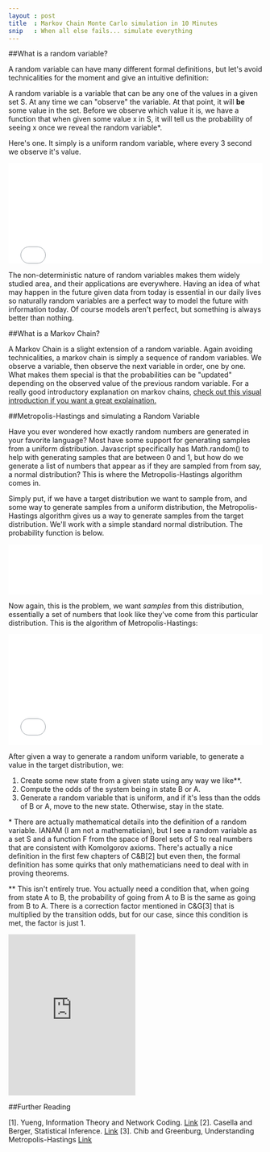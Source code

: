 ```yaml
---
layout : post
title  : Markov Chain Monte Carlo simulation in 10 Minutes
snip   : When all else fails... simulate everything
---
```


##What is a random variable?

A random variable can have many different formal definitions, but let's avoid technicalities for the moment and give an intuitive
definition:

A random variable is a variable that can be any one of the values in a given set S. At any time we can "observe" the variable. At that point,
it will **be** some value in the set. Before we observe which value it is, we have a function that when given some value x in S, it will
tell us the probability of seeing x once we reveal the random variable*.

Here's one. It simply is a uniform random variable, where every 3 second we observe it's value.

<iframe width="100%" height="200" src="//jsfiddle.net/jrab227/4fne66db/embedded/" allowfullscreen="allowfullscreen" frameborder="0"></iframe>

The non-deterministic nature of random variables makes them widely studied area, and their applications are everywhere. Having an idea of what
may happen in the future given data from today is essential in our daily lives so naturally random variables are a perfect way to model the
future with information today. Of course models aren't perfect, but something is always better than nothing. 

##What is a Markov Chain?

A Markov Chain is a slight extension of a random variable. Again avoiding technicalities, a markov chain is simply a sequence of random variables.
We observe a variable, then observe the next variable in order, one by one. What makes them special is that the probabilities can be 
"updated" depending on the observed value of the previous random variable. For a really good introductory explanation on markov chains,
[check out this visual introduction if you want a great explaination.](http://setosa.io/blog/2014/07/26/markov-chains/) 

##Metropolis-Hastings and simulating a Random Variable

Have you ever wondered how exactly random numbers are generated in your favorite language? 
Most have some support for generating samples from a uniform distribution. Javascript specifically has Math.random() 
to help with generating samples that are between 0 and 1, but how do we generate a list of numbers that appear as if
they are sampled from from say, a normal distribution? This is where the Metropolis-Hastings algorithm comes in.

Simply put, if we have a target distribution we want to sample from, and some way to generate samples from a uniform distribution,
the Metropolis-Hastings algorithm gives us a way to generate samples from the target distribution. We'll work with a simple standard
normal distribution. The probability function is below.

<iframe width="100%" height="100" src="//jsfiddle.net/jrab227/ansgp4jd/1/embedded/" allowfullscreen="allowfullscreen" frameborder="0"></iframe>

Now again, this is the problem, we want *samples* from this distribution, essentially a set of numbers that look like they've come from
this particular distribution. This is the algorithm of Metropolis-Hastings:

<iframe width="100%" height="220" src="//jsfiddle.net/jrab227/qdzof63d/1/embedded/" allowfullscreen="allowfullscreen" frameborder="0"></iframe>

After given a way to generate a random uniform variable, to generate a value in the target distribution, we:

1. Create some new state from a given state using any way we like**.
2. Compute the odds of the system being in state B or A.
3. Generate a random variable that is uniform, and if it's less than the odds of B or A, move to the new state. Otherwise, stay in the state.

\* There are actually mathematical details into the definition of a random variable. IANAM (I am not a mathematician), but I see 
a random variable as a set S and a function F from the space of Borel sets of S to real numbers that are consistent with Komolgorov
axioms. There's actually a nice definition in the first few chapters of C&B[2] but even then, the formal definition has some quirks that only mathematicians need to deal with in proving theorems.

** This isn't entirely true. You actually need a condition that, when going from state A to B, the probability of going from A to B is the
same as going from B to A. There is a correction factor mentioned in C&G[3] that is multiplied by the transition odds, but for our case, 
since this condition is met, the factor is just 1. 

<iframe height="320" width="50%" frameborder="0" seamless="seamless" scrolling="no" src="https://plot.ly/~jrab227/35/"> </iframe>

##Further Reading

[1]. Yueng, Information Theory and Network Coding. [Link](http://www.amazon.com/Information-Theory-Network-Coding-Technology/dp/0387792333)
[2]. Casella and Berger, Statistical Inference. [Link](http://www.amazon.com/Statistical-Inference-George-Casella/dp/0534243126)
[3]. Chib and Greenburg, Understanding Metropolis-Hastings [Link](http://biostat.jhsph.edu/~mmccall/articles/chib_1995.pdf)

